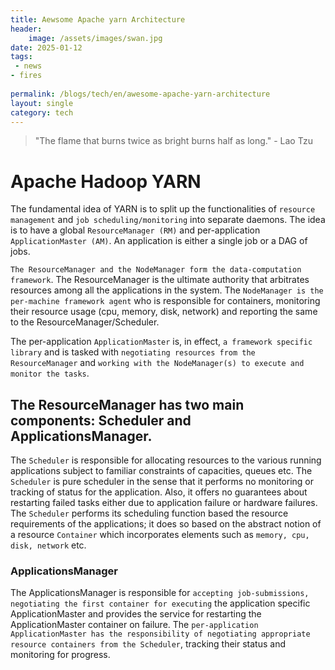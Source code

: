```yaml
---
title: Aewsome Apache yarn Architecture
header:
    image: /assets/images/swan.jpg
date: 2025-01-12
tags:
 - news
- fires
 
permalink: /blogs/tech/en/awesome-apache-yarn-architecture
layout: single
category: tech
---
```


> "The flame that burns twice as bright burns half as long." - Lao Tzu
# Apache Hadoop YARN
The fundamental idea of YARN is to split up the functionalities of `resource management` and `job scheduling/monitoring` into separate daemons. The idea is to have a global `ResourceManager (RM)` and per-application `ApplicationMaster (AM)`. An application is either a single job or a DAG of jobs.

`The ResourceManager and the NodeManager form the data-computation framework`. The ResourceManager is the ultimate authority that arbitrates resources among all the applications in the system. The `NodeManager is the per-machine framework agent` who is responsible for containers, monitoring their resource usage (cpu, memory, disk, network) and reporting the same to the ResourceManager/Scheduler.

The per-application `ApplicationMaster` is, in effect, `a framework specific library` and is tasked with `negotiating resources from the ResourceManager` and `working with the NodeManager(s) to execute and monitor the tasks`.

## The ResourceManager has two main components: Scheduler and ApplicationsManager.
The `Scheduler` is responsible for allocating resources to the various running applications subject to familiar constraints of capacities, queues etc. The `Scheduler` is pure scheduler in the sense that it performs no monitoring or tracking of status for the application. Also, it offers no guarantees about restarting failed tasks either due to application failure or hardware failures. The `Scheduler` performs its scheduling function based the resource requirements of the applications; it does so based on the abstract notion of a resource `Container` which incorporates elements such as `memory, cpu, disk, network` etc.

### ApplicationsManager

The ApplicationsManager is responsible for `accepting job-submissions, negotiating the first container for executing` the application specific ApplicationMaster and provides the service for restarting the ApplicationMaster container on failure. The `per-application ApplicationMaster has the responsibility of negotiating appropriate resource containers from the Scheduler`, tracking their status and monitoring for progress.